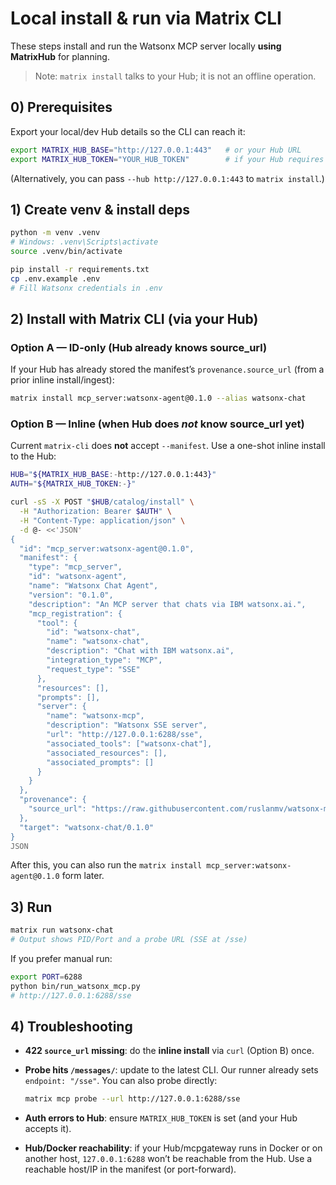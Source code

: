 # Local install & run via Matrix CLI

These steps install and run the Watsonx MCP server locally **using MatrixHub** for planning.
> Note: `matrix install` talks to your Hub; it is not an offline operation.

## 0) Prerequisites

Export your local/dev Hub details so the CLI can reach it:

```bash
export MATRIX_HUB_BASE="http://127.0.0.1:443"   # or your Hub URL
export MATRIX_HUB_TOKEN="YOUR_HUB_TOKEN"        # if your Hub requires auth
````

(Alternatively, you can pass `--hub http://127.0.0.1:443` to `matrix install`.)

## 1) Create venv & install deps

```bash
python -m venv .venv
# Windows: .venv\Scripts\activate
source .venv/bin/activate

pip install -r requirements.txt
cp .env.example .env
# Fill Watsonx credentials in .env
```

## 2) Install with Matrix CLI (via your Hub)

### Option A — ID-only (Hub already knows source\_url)

If your Hub has already stored the manifest’s `provenance.source_url` (from a prior inline install/ingest):

```bash
matrix install mcp_server:watsonx-agent@0.1.0 --alias watsonx-chat
```

### Option B — Inline (when Hub does *not* know source\_url yet)

Current `matrix-cli` does **not** accept `--manifest`. Use a one-shot inline install to the Hub:

```bash
HUB="${MATRIX_HUB_BASE:-http://127.0.0.1:443}"
AUTH="${MATRIX_HUB_TOKEN:-}"

curl -sS -X POST "$HUB/catalog/install" \
  -H "Authorization: Bearer $AUTH" \
  -H "Content-Type: application/json" \
  -d @- <<'JSON'
{
  "id": "mcp_server:watsonx-agent@0.1.0",
  "manifest": {
    "type": "mcp_server",
    "id": "watsonx-agent",
    "name": "Watsonx Chat Agent",
    "version": "0.1.0",
    "description": "An MCP server that chats via IBM watsonx.ai.",
    "mcp_registration": {
      "tool": {
        "id": "watsonx-chat",
        "name": "watsonx-chat",
        "description": "Chat with IBM watsonx.ai",
        "integration_type": "MCP",
        "request_type": "SSE"
      },
      "resources": [],
      "prompts": [],
      "server": {
        "name": "watsonx-mcp",
        "description": "Watsonx SSE server",
        "url": "http://127.0.0.1:6288/sse",
        "associated_tools": ["watsonx-chat"],
        "associated_resources": [],
        "associated_prompts": []
      }
    }
  },
  "provenance": {
    "source_url": "https://raw.githubusercontent.com/ruslanmv/watsonx-mcp/main/manifests/watsonx.manifest.json"
  },
  "target": "watsonx-chat/0.1.0"
}
JSON
```

After this, you can also run the `matrix install mcp_server:watsonx-agent@0.1.0` form later.

## 3) Run

```bash
matrix run watsonx-chat
# Output shows PID/Port and a probe URL (SSE at /sse)
```

If you prefer manual run:

```bash
export PORT=6288
python bin/run_watsonx_mcp.py
# http://127.0.0.1:6288/sse
```

## 4) Troubleshooting

* **422 `source_url` missing**: do the **inline install** via `curl` (Option B) once.
* **Probe hits `/messages/`**: update to the latest CLI. Our runner already sets `endpoint: "/sse"`. You can also probe directly:

  ```bash
  matrix mcp probe --url http://127.0.0.1:6288/sse
  ```
* **Auth errors to Hub**: ensure `MATRIX_HUB_TOKEN` is set (and your Hub accepts it).
* **Hub/Docker reachability**: if your Hub/mcpgateway runs in Docker or on another host, `127.0.0.1:6288` won’t be reachable from the Hub. Use a reachable host/IP in the manifest (or port-forward).

